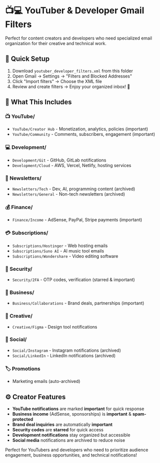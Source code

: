 # 📺💻 YouTuber & Developer Gmail Filters

Perfect for content creators and developers who need specialized email organization for their creative and technical work.

## 🚀 Quick Setup
1. Download `youtuber_developer_filters.xml` from this folder
2. Open Gmail → Settings → "Filters and Blocked Addresses"
3. Click "Import filters" → Choose the XML file
4. Review and create filters → Enjoy your organized inbox! 🎉

## 🎯 What This Includes

### **📺 YouTube/**
- `YouTube/Creator Hub` - Monetization, analytics, policies (important)
- `YouTube/Community` - Comments, subscribers, engagement (important)

### **💻 Development/**
- `Development/Git` - GitHub, GitLab notifications
- `Development/Cloud` - AWS, Vercel, Netlify, hosting services

### **📰 Newsletters/**
- `Newsletters/Tech` - Dev, AI, programming content (archived)
- `Newsletters/General` - Non-tech newsletters (archived)

### **💰 Finance/**
- `Finance/Income` - AdSense, PayPal, Stripe payments (important)

### **💳 Subscriptions/**
- `Subscriptions/Hostinger` - Web hosting emails
- `Subscriptions/Suno AI` - AI music tool emails  
- `Subscriptions/Wondershare` - Video editing software

### **🔐 Security/**
- `Security/2FA` - OTP codes, verification (starred & important)

### **💼 Business/**
- `Business/Collaborations` - Brand deals, partnerships (important)

### **🎨 Creative/**
- `Creative/Figma` - Design tool notifications

### **📱 Social/**
- `Social/Instagram` - Instagram notifications (archived)
- `Social/LinkedIn` - LinkedIn notifications (archived)

### **🏷️ Promotions**
- Marketing emails (auto-archived)

## ⚙️ Creator Features
- **YouTube notifications** are marked **important** for quick response
- **Business income** (AdSense, sponsorships) is **important** & **spam-protected**
- **Brand deal inquiries** are automatically **important**
- **Security codes** are **starred** for quick access
- **Development notifications** stay organized but accessible
- **Social media** notifications are archived to reduce noise

Perfect for YouTubers and developers who need to prioritize audience engagement, business opportunities, and technical notifications!
